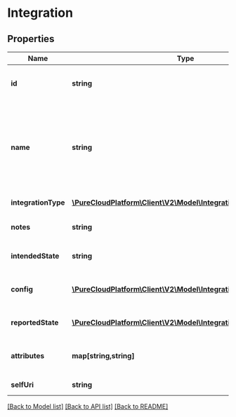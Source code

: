 # Integration

## Properties
Name | Type | Description | Notes
------------ | ------------- | ------------- | -------------
**id** | **string** | The globally unique identifier for the object. | [optional] 
**name** | **string** | The name of the integration, used to distinguish this integration from others of the same type. | [optional] 
**integrationType** | [**\PureCloudPlatform\Client\V2\Model\IntegrationType**](IntegrationType.md) | Type of the integration | [optional] 
**notes** | **string** | Notes about the integration. | [optional] 
**intendedState** | **string** | Configured state of the integration. | 
**config** | [**\PureCloudPlatform\Client\V2\Model\IntegrationConfigurationInfo**](IntegrationConfigurationInfo.md) | Configuration information for the integration. | [optional] 
**reportedState** | [**\PureCloudPlatform\Client\V2\Model\IntegrationStatusInfo**](IntegrationStatusInfo.md) | Last reported status of the integration. | [optional] 
**attributes** | **map[string,string]** | Read-only attributes for the integration. | [optional] 
**selfUri** | **string** | The URI for this object | [optional] 

[[Back to Model list]](../README.md#documentation-for-models) [[Back to API list]](../README.md#documentation-for-api-endpoints) [[Back to README]](../README.md)


